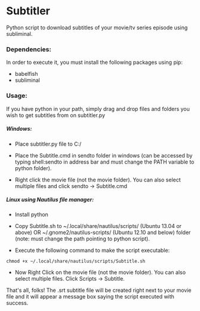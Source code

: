 Subtitler
=========

Python script to download subtitles of your movie/tv series episode using subliminal.

### Dependencies:
In order to execute it, you must install the following packages using pip:
* babelfish
* subliminal

### Usage:
If you have python in your path, simply drag and drop files and folders you wish to get subtitles from on subtitler.py

##### Windows:
* Place subtitler.py file to C:/

* Place the Subtitle.cmd in sendto folder in windows (can be accessed by typing shell:sendto in address bar and must change the PATH variable to python folder).

* Right click the movie file (not the movie folder). You can also select multiple files and click sendto -> Subtitle.cmd

##### Linux using Nautilus file manager:
* Install python

* Copy Subtitle.sh to ~/.local/share/nautilus/scripts/ (Ubuntu 13.04 or above) OR ~/.gnome2/nautilus-scripts/ (Ubuntu 12.10 and below) folder (note: must change the path pointing to python script).

* Execute the following command to make the script executable:
```
chmod +x ~/.local/share/nautilus/scripts/Subtitle.sh
```

* Now Right Click on the movie file (not the movie folder). You can also select multiple files. Click Scripts -> Subtitle.

That's all, folks! The .srt subtitle file will be created right next to your movie file and it will appear a message box saying the script executed with success.
